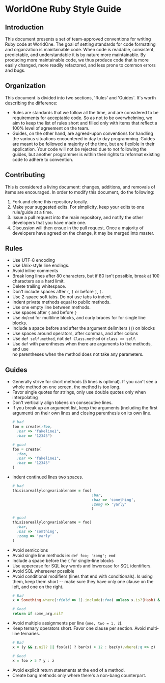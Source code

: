 # WorldOne Ruby Style Guide

## Introduction

This document presents a set of team-approved conventions for writing Ruby
code at WorldOne. The goal of setting standards for code formatting and
organzation is maintainable code. When code is readable, consistent,
predictable, and understandable it is by nature more maintainable. By producing
more maintainable code, we thus produce code that is more easily changed, more
readily refactored, and less prone to common errors and bugs.

## Organization

This document is divided into two sections, 'Rules' and
'Guides'. It's worth describing the difference:

* Rules are standards that we follow all the time, and are considered to be
  requirements for acceptable code. So as not to be overwhelming, we aim to keep
  the list of rules short and filled only with items that reflect a 100% level
  of agreement on the team.
* Guides, on the other hand, are agreed-upon conventions for handling the
  various situations encountered in day to day programming. Guides are meant to
  be followed a majority of the time, but are flexible in their application.
  Your code will not be rejected due to not following the guides, but another
  programmer is within their rights to reformat existing code to adhere to
  convention.

## Contributing

This is considered a living document: changes, additions, and removals of items
are encouraged. In order to modify this document, do the following:

1. Fork and clone this repository locally.
2. Make your suggested edits. For simplicity, keep your edits to one rule/guide
   at a time.
3. Issue a pull request into the main repository, and notify the other
   developers that you have made one.
4. Discussion will then ensue in the pull request. Once a majority of
   developers have agreed on the change, it may be merged into master.

## Rules

* Use UTF-8 encoding
* Use Unix-style line endings.
* Avoid inline comments
* Break long lines after 80 characters, but if 80 isn't possible, break at 100
  characters as a hard limit.
* Delete trailing whitespace.
* Don't include spaces after `(`, `[` or before `]`, `)`.
* Use 2-space soft tabs. Do not use tabs to indent.
* Indent private methods equal to public methods.
* Use one empty line between methods.
* Use spaces after `{` and before `}`
* Use `do`/`end` for multiline blocks, and curly braces for for single line blocks.
* Include a space before and after the argument delimiters (`|`) on blocks
* Use spaces around operators, after commas, and after colons
* Use `def self.method`, not `def Class.method` or `class << self`.
* Use `def` with parentheses when there are arguments to the methods, and use  
  no parentheses when the method does not take any parameters.

## Guides

* Generally strive for short methods (5 lines is optimal). If you can't see a
  whole method on one screen, the method is too long.
* Favor single quotes for strings, only use double quotes only when interpolating
* Don't vertically align tokens on consecutive lines.
* If you break up an argument list, keep the arguments (including the first argument) 
  on their own lines and closing parenthesis on its own line.
  ```ruby
  # bad 
  foo = create(:foo, 
    :bar => "fakeline1",
    :baz => "12345")
  
  # good
  foo = create(
    :foo,
    :bar => "fakeline1",
    :baz => "12345"
  )
  ```
* Indent continued lines two spaces.
  ```ruby
  # bad
  thisisareallylongvariablename = foo(
                                      :bar,
                                      :baz => 'something',
                                      :zomg => 'yarly'
                                      )

  # good
  thisisareallylongvariablename = foo(
    :bar,
    :baz => 'somthing',
    :zomg => 'yarly'
  )
  ```
* Avoid semicolons
* Avoid single line methods ie: `def foo; 'zomg'; end`
* Include a space before the `{` for single-line blocks
* Use uppercase for SQL key words and lowercase for SQL identifiers.
* Avoid SQL whereever possible
* Avoid conditional modifiers (lines that end with conditionals). Is using them,
  keep them short -- make sure they have only one clause on the left, and one
  on the right.
  ```ruby
  # Bad
  x = Something.where(:field => 1).include(:foo) unless x.is?(Hash) && bar

  # Good
  return if some_arg.nil?
  ```
* Avoid multiple assignments per line (`one, two = 1, 2`).
* Keep ternary operators short. Favor one clause per section. Avoid multi-line
  ternaries.
  ```ruby
  # Bad
  x = (y && z.nil? || foo(a)) ? bar(x) + 12 : baz(y).where(:q => z)

  # Good
  x = foo > 5 ? y : z
  ```
* Avoid explicit return statements at the end of a method.
* Create bang methods only where there's a non-bang counterpart.

